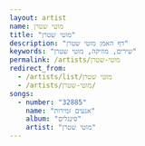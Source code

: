```yaml
---
layout: artist
name: מוטי שטרן
title: "מוטי שטרן"
description: "דף האמן מוטי שטרן"
keywords: "שירים, מוזיקה, מוטי שטרן"
permalink: /artists/מוטי-שטרן
redirect_from:
  - /artists/list/מוטי שטרן
  - /artists/מוטי-שטרן/
songs:
  - number: "32885"
    name: "אנעים זמירות"
    album: "סינגלים"
    artist: "מוטי שטרן"
---
```

